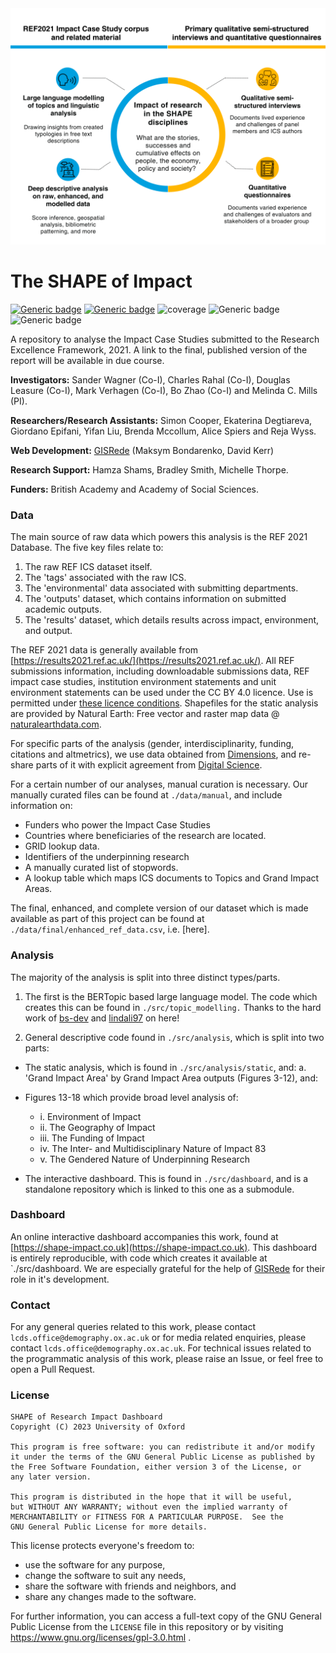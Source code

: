 <img src="./assets/figure_1.png" width="700"/>

# The SHAPE of Impact

[![Generic badge](https://img.shields.io/badge/License-GNU_GPLv3-purple.svg)](https://www.gnu.org/licenses/gpl-3.0.html)
[![Generic badge](https://img.shields.io/badge/Python-3.7-red.svg)](https://www.python.org/downloads/release/python-370/)
![coverage](https://img.shields.io/badge/Purpose-Research-yellow)
![Generic badge](https://img.shields.io/badge/Maintained-Yes-brightgreen.svg)
![Generic badge](https://img.shields.io/badge/BuildPassing-Yes-orange.svg)

A repository to analyse the Impact Case Studies submitted to the Research Excellence Framework, 2021. A link to the final, published version of the report will be available in due course.

**Investigators:** Sander Wagner (Co-I), Charles Rahal (Co-I), Douglas Leasure (Co-I), Mark Verhagen (Co-I), Bo Zhao (Co-I) and Melinda C. Mills (PI).

**Researchers/Research Assistants:** Simon Cooper, Ekaterina Degtiareva, Giordano Epifani, Yifan Liu, Brenda Mccollum, Alice Spiers and Reja Wyss.

**Web Development:** [GISRede](https://www.gisrede.com/) (Maksym Bondarenko, David Kerr) 

**Research Support:** Hamza Shams, Bradley Smith, Michelle Thorpe.

**Funders:** British Academy and Academy of Social Sciences.

### Data

The main source of raw data which powers this analysis is the REF 2021 Database. The five key files relate to:
1. The raw REF ICS dataset itself.
2. The 'tags' associated with the raw ICS.
3. The 'environmental' data associated with submitting departments.
4. The 'outputs' dataset, which contains information on submitted academic outputs.
5. The 'results' dataset, which details results across impact, environment, and output.

The REF 2021 data is generally available from [https://results2021.ref.ac.uk/](https://results2021.ref.ac.uk/). All REF submissions information, including downloadable submissions data, REF impact case studies, institution environment statements and unit environment statements can be used under the CC BY 4.0 licence. Use is permitted under [these licence conditions](http://creativecommons.org/licenses/by/4.0/legalcode). Shapefiles for the static analysis are provided by Natural Earth: Free vector and raster map data @ [naturalearthdata.com](naturalearthdata.com).

For specific parts of the analysis (gender, interdisciplinarity, funding, citations and altmetrics), we use data obtained from [Dimensions](https://dimensions.ai/), and re-share parts of it with explicit agreement from [Digital Science](https://www.digital-science.com/).

For a certain number of our analyses, manual curation is necessary. Our manually curated files can be found at `./data/manual`, and include information on:

* Funders who power the Impact Case Studies
* Countries where beneficiaries of the research are located.
* GRID lookup data.
* Identifiers of the underpinning research
* A manually curated list of stopwords.
* A lookup table which maps ICS documents to Topics and Grand Impact Areas.

The final, enhanced, and complete version of our dataset which is made available as part of this project can be found at `./data/final/enhanced_ref_data.csv`, i.e. [here].

### Analysis

The majority of the analysis is split into three distinct types/parts.

1. The first is the BERTopic based large language model. The code which creates this can be found in `./src/topic_modelling.` Thanks to the hard work of [bs-dev](https://github.com/bz-dev) and [lindali97](https://github.com/lindali97) on here!

2. General descriptive code found in `./src/analysis`, which is split into two parts:

* The static analysis, which is found in `./src/analysis/static`, and:
      a. 'Grand Impact Area' by Grand Impact Area outputs (Figures 3-12), and:
* Figures 13-18 which provide broad level analysis of:
    * i. Environment of Impact
    * ii. The Geography of Impact
    * iii. The Funding of Impact
    * iv. The Inter- and Multidisciplinary Nature of Impact	83
    * v. The Gendered Nature of Underpinning Research

* The interactive dashboard. This is found in `./src/dashboard`, and is a standalone repository which is linked to this one as a submodule. 

### Dashboard

An online interactive dashboard accompanies this work, found at [https://shape-impact.co.uk](https://shape-impact.co.uk). This dashboard is entirely reproducible, with code which creates it available at `./src/dashboard. We are especially grateful for the help of [GISRede](https://www.gisrede.com/) for their role in it's development.

### Contact

For any general queries related to this work, please contact `lcds.office@demography.ox.ac.uk` or for media related enquiries, please contact `lcds.office@demography.ox.ac.uk`. For technical issues related to the programmatic analysis of this work, please raise an Issue, or feel free to open a Pull Request.

### License

    SHAPE of Research Impact Dashboard
    Copyright (C) 2023 University of Oxford
    
    This program is free software: you can redistribute it and/or modify
    it under the terms of the GNU General Public License as published by
    the Free Software Foundation, either version 3 of the License, or
    any later version.
    
    This program is distributed in the hope that it will be useful,
    but WITHOUT ANY WARRANTY; without even the implied warranty of
    MERCHANTABILITY or FITNESS FOR A PARTICULAR PURPOSE.  See the
    GNU General Public License for more details.

This license protects everyone's freedom to:  
- use the software for any purpose,
- change the software to suit any needs,
- share the software with friends and neighbors, and
- share any changes made to the software.

For further information, you can access a full-text copy of the GNU General Public License from the `LICENSE` file in this repository 
or by visiting <a href="https://www.gnu.org/licenses/gpl-3.0.html" target="_blank">https://www.gnu.org/licenses/gpl-3.0.html </a>.  

